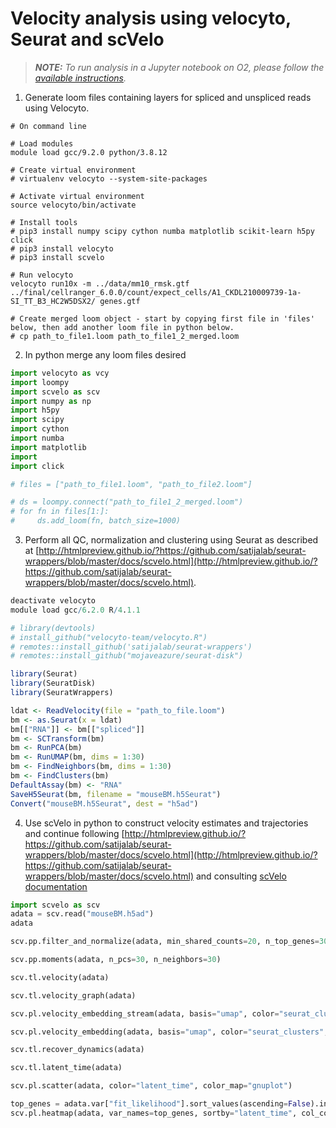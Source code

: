 # Velocity analysis using velocyto, Seurat and scVelo

> _**NOTE:** To run analysis in a Jupyter notebook on O2, please follow the [available instructions](https://github.com/hbc/knowledgebase/blob/master/rc/jupyter_notebooks.md)._

1. Generate loom files containing layers for spliced and unspliced reads using Velocyto.

  ```
  # On command line
  
  # Load modules
  module load gcc/9.2.0 python/3.8.12
  
  # Create virtual environment
  # virtualenv velocyto --system-site-packages
  
  # Activate virtual environment
  source velocyto/bin/activate

  # Install tools
  # pip3 install numpy scipy cython numba matplotlib scikit-learn h5py click
  # pip3 install velocyto
  # pip3 install scvelo
  
  # Run velocyto
  velocyto run10x -m ../data/mm10_rmsk.gtf ../final/cellranger_6.0.0/count/expect_cells/A1_CKDL210009739-1a-SI_TT_B3_HC2W5DSX2/ genes.gtf
  
  # Create merged loom object - start by copying first file in 'files' below, then add another loom file in python below.
  # cp path_to_file1.loom path_to_file1_2_merged.loom
  ```

2. In python merge any loom files desired

  ```python
  import velocyto as vcy
  import loompy
  import scvelo as scv
  import numpy as np
  import h5py
  import scipy
  import cython
  import numba
  import matplotlib
  import 
  import click
  
  # files = ["path_to_file1.loom", "path_to_file2.loom"]

  # ds = loompy.connect("path_to_file1_2_merged.loom")
  # for fn in files[1:]:
  #     ds.add_loom(fn, batch_size=1000)
  ```
  
3. Perform all QC, normalization and clustering using Seurat as described at [http://htmlpreview.github.io/?https://github.com/satijalab/seurat-wrappers/blob/master/docs/scvelo.html](http://htmlpreview.github.io/?https://github.com/satijalab/seurat-wrappers/blob/master/docs/scvelo.html). 

  ```r
  deactivate velocyto
  module load gcc/6.2.0 R/4.1.1
  
  # library(devtools)
  # install_github("velocyto-team/velocyto.R")   
  # remotes::install_github('satijalab/seurat-wrappers')
  # remotes::install_github("mojaveazure/seurat-disk")
  
  library(Seurat)
  library(SeuratDisk)
  library(SeuratWrappers)
  
  ldat <- ReadVelocity(file = "path_to_file.loom")
  bm <- as.Seurat(x = ldat)
  bm[["RNA"]] <- bm[["spliced"]]
  bm <- SCTransform(bm)
  bm <- RunPCA(bm)
  bm <- RunUMAP(bm, dims = 1:30)
  bm <- FindNeighbors(bm, dims = 1:30)
  bm <- FindClusters(bm)
  DefaultAssay(bm) <- "RNA"
  SaveH5Seurat(bm, filename = "mouseBM.h5Seurat")
  Convert("mouseBM.h5Seurat", dest = "h5ad")
  ```
  
4. Use scVelo in python to construct velocity estimates and trajectories and continue following [http://htmlpreview.github.io/?https://github.com/satijalab/seurat-wrappers/blob/master/docs/scvelo.html](http://htmlpreview.github.io/?https://github.com/satijalab/seurat-wrappers/blob/master/docs/scvelo.html) and consulting [scVelo documentation](https://scvelo.readthedocs.io/VelocityBasics)

  ```python
  import scvelo as scv
  adata = scv.read("mouseBM.h5ad")
  adata
  
  scv.pp.filter_and_normalize(adata, min_shared_counts=20, n_top_genes=3000)
  
  scv.pp.moments(adata, n_pcs=30, n_neighbors=30)
  
  scv.tl.velocity(adata)
  
  scv.tl.velocity_graph(adata)
  
  scv.pl.velocity_embedding_stream(adata, basis="umap", color="seurat_clusters")
  
  scv.pl.velocity_embedding(adata, basis="umap", color="seurat_clusters", arrow_length=3, arrow_size=2, dpi=120)
  
  scv.tl.recover_dynamics(adata)
  
  scv.tl.latent_time(adata)
  
  scv.pl.scatter(adata, color="latent_time", color_map="gnuplot")
  
  top_genes = adata.var["fit_likelihood"].sort_values(ascending=False).index[:300]
  scv.pl.heatmap(adata, var_names=top_genes, sortby="latent_time", col_color="seurat_clusters", n_convolve=100)
  ```
